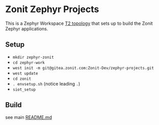 # Zonit Zephyr Projects

This is a Zephyr Workspace
[T2 topology](https://docs.zephyrproject.org/latest/develop/west/workspaces.html#t2-star-topology-application-is-the-manifest-repository)
that sets up to build the Zonit Zephyr applications.

## Setup

- `mkdir zephyr-zonit`
- `cd zephyr-work`
- `west init -m git@gitea.zonit.com:Zonit-Dev/zephyr-projects.git`
- `west update`
- `cd zonit`
- `. envsetup.sh` (notice leading `.`)
- `siot_setup`

## Build

see main [README.md](/README.md)
